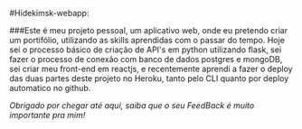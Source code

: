#Hidekimsk-webapp:

###Este é meu projeto pessoal, um aplicativo web, onde eu pretendo criar um portifólio, utilizando as skills aprendidas com o passar do tempo. Hoje sei o processo básico de criação de API's em python utilizando flask, sei fazer o processo de conexão com banco de dados postgres e mongoDB, sei criar meu front-end em reactjs, e recentemente aprendi a fazer o deploy das duas partes deste projeto no Heroku, tanto pelo CLI quanto por deploy automatico no github.

*Obrigado por chegar até aqui, saiba que o seu FeedBack é muito importante pra mim!*